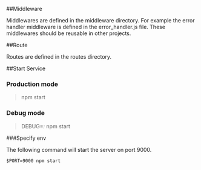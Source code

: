 ##Middleware

Middlewares are defined in the middleware directory. For example the error handler middleware
is defined in the error_handler.js file. These middlewares should be reusable in other projects. 

##Route

Routes are defined in the routes directory.

##Start Service

### Production mode

>npm start

### Debug mode

>DEBUG=*:* npm start

###Specify env

The following command will start the server on port 9000.

```
$PORT=9000 npm start
```